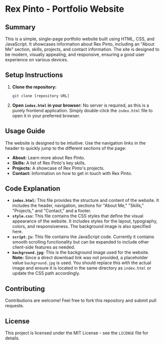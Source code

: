 # Rex Pinto - Portfolio Website

## Summary

This is a simple, single-page portfolio website built using HTML, CSS, and JavaScript. It showcases information about Rex Pinto, including an "About Me" section, skills, projects, and contact information.  The site is designed to be modern, visually appealing, and responsive, ensuring a good user experience on various devices.

## Setup Instructions

1.  **Clone the repository:**
    ```bash
    git clone [repository URL]
    ```
2.  **Open `index.html` in your browser:**
    No server is required, as this is a purely frontend application.  Simply double-click the `index.html` file to open it in your preferred browser.

## Usage Guide

The website is designed to be intuitive.  Use the navigation links in the header to quickly jump to the different sections of the page:

*   **About:** Learn more about Rex Pinto.
*   **Skills:** A list of Rex Pinto's key skills.
*   **Projects:** A showcase of Rex Pinto's projects.
*   **Contact:** Information on how to get in touch with Rex Pinto.

## Code Explanation

*   **`index.html`:** This file provides the structure and content of the website. It includes the header, navigation, sections for "About Me," "Skills," "Projects," and "Contact," and a footer.
*   **`style.css`:** This file contains the CSS styles that define the visual appearance of the website. It includes styles for the layout, typography, colors, and responsiveness.  The background image is also specified here.
*   **`script.js`:** This file contains the JavaScript code. Currently it contains smooth scrolling functionality but can be expanded to include other client-side features as needed.
*   **`background.jpg`:** This is the background image used for the website.  **Note:**  Since a direct download link was not provided, a placeholder value `background.jpg` is used. You should replace this with the actual image and ensure it is located in the same directory as `index.html` or update the CSS path accordingly.

## Contributing

Contributions are welcome! Feel free to fork this repository and submit pull requests.

## License

This project is licensed under the MIT License - see the `LICENSE` file for details.